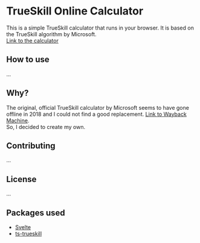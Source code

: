 # TrueSkill Online Calculator

This is a simple TrueSkill calculator that runs in your browser. It is based on the TrueSkill algorithm by Microsoft.  
[Link to the calculator](https://trueskill-calc.vercel.app/)

## How to use

...

## Why?

The original, official TrueSkill calculator by Microsoft seems to have gone offline in 2018 and I could not find a good replacement. [Link to Wayback Machine](https://web.archive.org/web/20230000000000*/http://boson.research.microsoft.com:80/trueskill/rankcalculator.aspx).  
So, I decided to create my own.

## Contributing

...

## License

...

## Packages used

- [Svelte](https://svelte.dev/)
- [ts-trueskill](https://www.npmjs.com/package/ts-trueskill)
